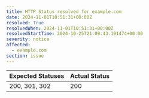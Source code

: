 ```yaml
---
title: HTTP Status resolved for example.com
date: 2024-11-01T10:51:31+00:00Z
resolved: True
resolvedWhen: 2024-11-01T10:51:31+00:00Z
resolvedStartTime: 2024-10-25T21:09:43.191474+00:00
severity: notice
affected:
  - example.com
section: issue
---
```


| Expected Statuses | Actual Status  |
|-------------------|----------------|
| 200, 301, 302 | 200 |
